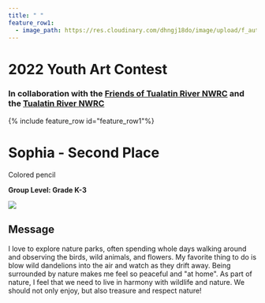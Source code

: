 ```yaml
---
title: " "
feature_row1:
  - image_path: https://res.cloudinary.com/dhngj18do/image/upload/f_auto,q_auto/v1/images/artcontest/ribbon_2
---
```


# 2022 Youth Art Contest

### In collaboration with the [Friends of Tualatin River NWRC](https://fotr.wildapricot.org/) and the [Tualatin River NWRC](https://www.fws.gov/refuge/Tualatin_River/)

{% include feature_row id="feature_row1"%}

# Sophia - Second Place  
Colored pencil  

**Group Level: Grade K-3**  

![](https://res.cloudinary.com/dhngj18do/image/upload/f_auto,q_auto/v1/images/artcontest/2022_grp4_2nd_large)

## Message

I love to explore nature parks, often spending whole days walking around and observing the birds, wild animals, and flowers.  My favorite thing to do is blow wild dandelions into the air and watch as they drift away. Being surrounded by nature makes me feel so peaceful and "at home". As part of nature, I feel that we need to live in harmony with wildlife and nature. We should not only enjoy, but also treasure and respect nature! 
